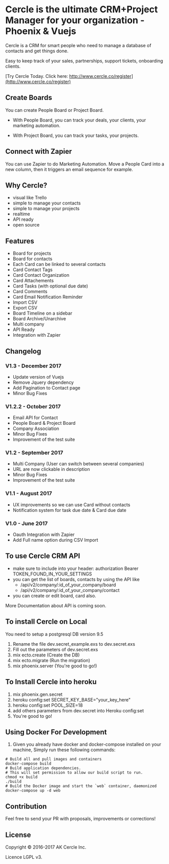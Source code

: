 # Cercle is the ultimate CRM+Project Manager for your organization - Phoenix & Vuejs 

Cercle is a CRM for smart people who need to manage a database of contacts and get things done.

Easy to keep track of your sales, partnerships, support tickets, onboarding clients. 

[Try Cercle Today. Click here: http://www.cercle.co/register](http://www.cercle.co/register)

## Create Boards

You can create People Board or Project Board.

- With People Board, you can track your deals,
your clients, your marketing automation.

- With Project Board, you can track your tasks, your projects.

## Connect with Zapier

You can use Zapier to do Marketing Automation. Move a People Card into a new column, then it triggers an email sequence for example.

## Why Cercle?
- visual like Trello
- simple to manage your contacts
- simple to manage your projects
- realtime
- API ready
- open source

## Features
- Board for projects
- Board for contacts
- Each Card can be linked to several contacts
- Card Contact Tags
- Card Contact Organization
- Card Attachements
- Card Tasks (with optional due date)
- Card Comments
- Card Email Notification Reminder
- Import CSV
- Export CSV 
- Board Timeline on a sidebar
- Board Archive/Unarchive
- Multi company
- API Ready
- Integration with Zapier


## Changelog

### V1.3 - December 2017
- Update version of Vuejs
- Remove Jquery dependency
- Add Pagination to Contact page
- Minor Bug Fixes

### V1.2.2 - October 2017
- Email API for Contact
- People Board & Project Board
- Company Association
- Minor Bug Fixes
- Improvement of the test suite

### V1.2 - September 2017
- Multi Company (User can switch between several companies)
- URL are now clickable in description
- Minor Bug Fixes
- Improvement of the test suite

### V1.1 - August 2017

- UX improvements so we can use Card without contacts
- Notification system for task due date & Card due date

### V1.0 - June 2017
- Oauth Integration with Zapier
- Add Full name option during CSV Import

## To use Cercle CRM API

- make sure to include into your header: authorization Bearer TOKEN_FOUND_IN_YOUR_SETTINGS
- you can get the list of boards, contacts by using the API like
  - /api/v2/company/:id_of_your_company/board
  - /api/v2/company/:id_of_your_company/contact
- you can create or edit board, card also.

More Documentation about API is coming soon.

## To install Cercle on Local

You need to setup a postgresql DB version 9.5

1. Rename the file dev.secret_example.exs to dev.secret.exs
2. Fill out the parameters of dev.secret.exs
3. mix ecto.create (Create the DB)
4. mix ecto.migrate (Run the migration)
5. mix phoenix.server (You're good to go!)

## To Install Cercle into heroku
1. mix phoenix.gen.secret
2. heroku config:set SECRET_KEY_BASE="your_key_here"
3. heroku config:set POOL_SIZE=18
4. add others parameters from dev.secret into Heroku config:set
5. You're good to go!

## Using Docker For Development
1. Given you already have docker and docker-compose installed on your machine, Simply run these following commands:
```
# Build all and pull images and containers
docker-compose build
# Build application dependencies.
# This will set permission to allow our build script to run.
chmod +x build
./build
# Build the Docker image and start the `web` container, daemonized
docker-compose up -d web
```

## Contribution
Feel free to send your PR with proposals, improvements or corrections!

## License
Copyright © 2016-2017 AK Cercle Inc.

Licence LGPL v3.


